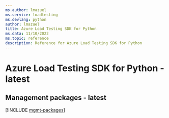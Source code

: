 ```yaml
---
ms.author: lmazuel
ms.service: loadtesting
ms.devlang: python
author: lmazuel
title: Azure Load Testing SDK for Python
ms.data: 11/10/2022
ms.topic: reference
description: Reference for Azure Load Testing SDK for Python
---
```

# Azure Load Testing SDK for Python - latest

## Management packages - latest
[!INCLUDE [mgmt-packages](load-testing-mgmt-index.md)]